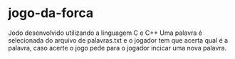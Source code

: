 # jogo-da-forca

Jodo desenvolvido utilizando a linguagem C e C++
Uma palavra é selecionada do arquivo de palavras.txt
e o jogador tem que acerta qual é a palavra, caso acerte o jogo pede para o jogador incicar uma nova palavra.